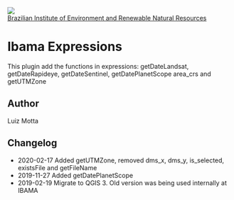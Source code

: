 <!-- IBAMA logo -->
[ibama_logo]: http://upload.wikimedia.org/wikipedia/commons/thumb/8/81/Logo_IBAMA.svg/150px-Logo_IBAMA.svg.png

![][ibama_logo]  
[Brazilian Institute of Environment and Renewable Natural Resources](http://www.ibama.gov.br)


# Ibama Expressions

This plugin add the functions in expressions:
getDateLandsat, getDateRapideye, getDateSentinel, getDatePlanetScope
area_crs and getUTMZone


## Author
Luiz Motta

## Changelog
- 2020-02-17
Added getUTMZone, removed dms_x, dms_y, is_selected, existsFile and getFileName
- 2019-11-27
Added getDatePlanetScope
- 2019-02-19
Migrate to QGIS 3.
Old version was being used internally at IBAMA
